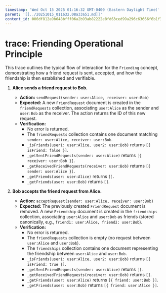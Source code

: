 ```yaml
---
timestamp: 'Wed Oct 15 2025 01:16:32 GMT-0400 (Eastern Daylight Time)'
parent: '[[../20251015_011632.08a33a51.md]]'
content_id: 006df812a9b648bfff06a2b93ab82222e8fd63ced99a296c63666f6b1f343a83
---
```


# trace: Friending Operational Principle

This trace outlines the typical flow of interaction for the `Friending` concept, demonstrating how a friend request is sent, accepted, and how the friendship is then established and verifiable.

1. **Alice sends a friend request to Bob.**
   * **Action:** `sendRequest(sender: user:Alice, receiver: user:Bob)`
   * **Expected:** A new `FriendRequest` document is created in the `friendRequests` collection, associating `user:Alice` as the sender and `user:Bob` as the receiver. The action returns the ID of this new request.
   * **Verification:**
     * No error is returned.
     * The `friendRequests` collection contains one document matching `sender: user:Alice, receiver: user:Bob`.
     * `_isFriends(user1: user:Alice, user2: user:Bob)` returns `[{ isFriend: false }]`.
     * `_getSentFriendRequests(sender: user:Alice)` returns `[{ receiver: user:Bob }]`.
     * `_getReceivedFriendRequests(receiver: user:Bob)` returns `[{ sender: user:Alice }]`.
     * `_getFriends(user: user:Alice)` returns `[]`.
     * `_getFriends(user: user:Bob)` returns `[]`.

2. **Bob accepts the friend request from Alice.**
   * **Action:** `acceptRequest(sender: user:Alice, receiver: user:Bob)`
   * **Expected:** The previously created `FriendRequest` document is removed. A new `Friendship` document is created in the `friendships` collection, associating `user:Alice` and `user:Bob` as friends (stored canonically, e.g., `friend1: user:Alice, friend2: user:Bob`).
   * **Verification:**
     * No error is returned.
     * The `friendRequests` collection is empty (no request between `user:Alice` and `user:Bob`).
     * The `friendships` collection contains one document representing the friendship between `user:Alice` and `user:Bob`.
     * `_isFriends(user1: user:Alice, user2: user:Bob)` returns `[{ isFriend: true }]`.
     * `_getSentFriendRequests(sender: user:Alice)` returns `[]`.
     * `_getReceivedFriendRequests(receiver: user:Bob)` returns `[]`.
     * `_getFriends(user: user:Alice)` returns `[{ friend: user:Bob }]`.
     * `_getFriends(user: user:Bob)` returns `[{ friend: user:Alice }]`.
